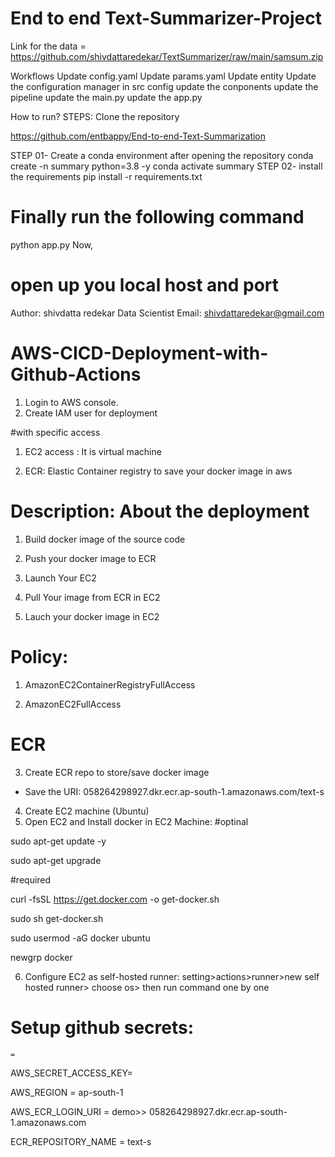 # End to end Text-Summarizer-Project

Link for the data = https://github.com/shivdattaredekar/TextSummarizer/raw/main/samsum.zip

Workflows
Update config.yaml
Update params.yaml
Update entity
Update the configuration manager in src config
update the conponents
update the pipeline
update the main.py
update the app.py

How to run?
STEPS:
Clone the repository

https://github.com/entbappy/End-to-end-Text-Summarization

STEP 01- Create a conda environment after opening the repository
conda create -n summary python=3.8 -y
conda activate summary
STEP 02- install the requirements
pip install -r requirements.txt
# Finally run the following command
python app.py
Now,

# open up you local host and port
Author: shivdatta redekar
Data Scientist
Email: shivdattaredekar@gmail.com

# AWS-CICD-Deployment-with-Github-Actions
1. Login to AWS console.
2. Create IAM user for deployment

#with specific access

1. EC2 access : It is virtual machine

2. ECR: Elastic Container registry to save your docker image in aws


# Description: About the deployment

1. Build docker image of the source code

2. Push your docker image to ECR

3. Launch Your EC2 

4. Pull Your image from ECR in EC2

5. Lauch your docker image in EC2

# Policy:

1. AmazonEC2ContainerRegistryFullAccess

2. AmazonEC2FullAccess

# ECR 
3. Create ECR repo to store/save docker image
- Save the URI: 058264298927.dkr.ecr.ap-south-1.amazonaws.com/text-s
4. Create EC2 machine (Ubuntu)
5. Open EC2 and Install docker in EC2 Machine:
#optinal

sudo apt-get update -y

sudo apt-get upgrade

#required

curl -fsSL https://get.docker.com -o get-docker.sh

sudo sh get-docker.sh

sudo usermod -aG docker ubuntu

newgrp docker


6. Configure EC2 as self-hosted runner:
setting>actions>runner>new self hosted runner> choose os> then run command one by one

# Setup github secrets:
    =

AWS_SECRET_ACCESS_KEY=

AWS_REGION = ap-south-1

AWS_ECR_LOGIN_URI = demo>>  058264298927.dkr.ecr.ap-south-1.amazonaws.com

ECR_REPOSITORY_NAME = text-s


